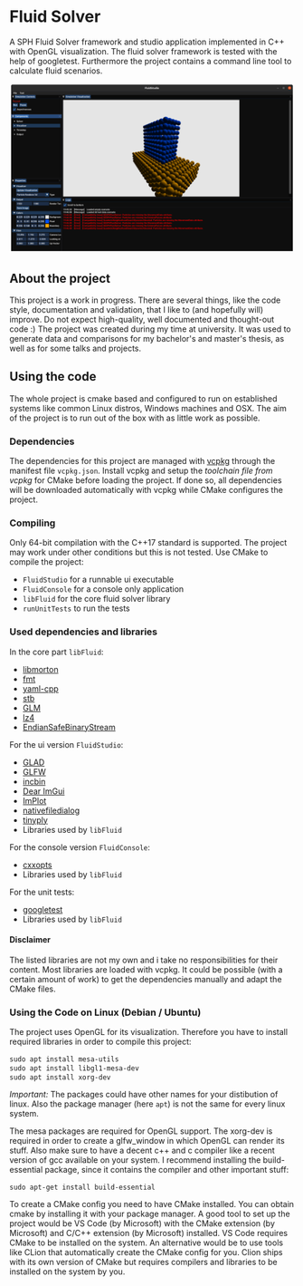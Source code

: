 # Fluid Solver
A SPH Fluid Solver framework and studio application implemented in C++ with OpenGL visualization.
The fluid solver framework is tested with the help of googletest.
Furthermore the project contains a command line tool to calculate fluid scenarios.

![Screenshot](https://github.com/gruco0002/FluidSolver/blob/main/resources/Screenshot.png?raw=true)

## About the project
This project is a work in progress. There are several things, like the code style, documentation and validation,
that I like to (and hopefully will) improve. Do not expect high-quality, well documented and thought-out code :)
The project was created during my time at university. It was used to generate data and comparisons
for my bachelor's and master's thesis, as well as for some talks and projects.

## Using the code
The whole project is cmake based and configured to run on established systems like common Linux distros, Windows machines
and OSX. The aim of the project is to run out of the box with as little work as possible.

### Dependencies
The dependencies for this project are managed with [vcpkg](https://github.com/microsoft/vcpkg) through the manifest file
`vcpkg.json`. Install vcpkg and setup the *toolchain file from vcpkg* for CMake before loading the project. If done so,
all dependencies will be downloaded automatically with vcpkg while CMake configures the project.

### Compiling
Only 64-bit compilation with the C++17 standard is supported. The project may work under other conditions but this is not tested.
Use CMake to compile the project:
- `FluidStudio` for a runnable ui executable
- `FluidConsole` for a console only application
- `libFluid` for the core fluid solver library
- `runUnitTests` to run the tests

### Used dependencies and libraries

In the core part `libFluid`:
- [libmorton](https://github.com/Forceflow/libmorton)
- [fmt](https://github.com/fmtlib/fmt)
- [yaml-cpp](https://github.com/jbeder/yaml-cpp)
- [stb](https://github.com/nothings/stb)
- [GLM](https://glm.g-truc.net/)
- [lz4](https://github.com/lz4/lz4)
- [EndianSafeBinaryStream](https://github.com/gruco0002/EndianSafeBinaryStream)

For the ui version `FluidStudio`:
- [GLAD](https://github.com/Dav1dde/glad)
- [GLFW](https://www.glfw.org/)
- [incbin](https://github.com/graphitemaster/incbin)
- [Dear ImGui](https://github.com/ocornut/imgui)
- [ImPlot](https://github.com/epezent/implot)
- [nativefiledialog](https://github.com/mlabbe/nativefiledialog)
- [tinyply](https://github.com/ddiakopoulos/tinyply)
- Libraries used by `libFluid`

For the console version `FluidConsole`:
- [cxxopts](https://github.com/jarro2783/cxxopts)
- Libraries used by `libFluid`

For the unit tests:
- [googletest](https://github.com/google/googletest) 
- Libraries used by `libFluid`

  
#### Disclaimer
The listed libraries are not my own and i take no responsibilities for their content.
Most libraries are loaded with vcpkg. It could be possible (with a certain amount of work) to get the dependencies
manually and adapt the CMake files.

### Using the Code on Linux (Debian / Ubuntu)
The project uses OpenGL for its visualization. Therefore you have to install required
libraries in order to compile this project:
```shell script
sudo apt install mesa-utils
sudo apt install libgl1-mesa-dev
sudo apt install xorg-dev
```
*Important:* The packages could have other names for your distibution of linux. Also the
package manager (here `apt`) is not the same for every linux system.

The mesa packages are required for OpenGL support. The xorg-dev is required in order to
create a glfw_window in which OpenGL can render its stuff.
Also make sure to have a decent c++ and c compiler like a recent version of gcc available
on your system.
I recommend installing the build-essential package, since it contains the compiler and
other important stuff:
```shell script
sudo apt-get install build-essential
```
To create a CMake config you need to have CMake installed. You can obtain cmake by installing
it with your package manager. A good tool to set up the project would be VS Code
(by Microsoft) with the CMake extension (by Microsoft) and C/C++ extension (by Microsoft)
installed. VS Code requires CMake to be installed on the system. 
An alternative would be to use tools like CLion that automatically create the CMake
config for you. Clion ships with its own version of CMake but requires compilers and
libraries to be installed on the system by you.
